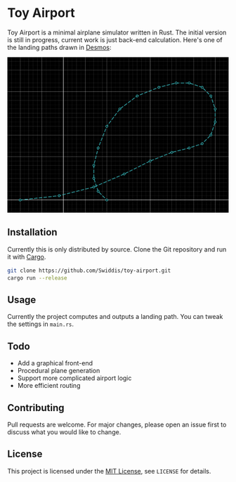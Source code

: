 # Toy Airport

Toy Airport is a minimal airplane simulator written in Rust.
The initial version is still in progress, current work is just back-end calculation.
Here's one of the landing paths drawn in [Desmos](https://www.desmos.com/):

![A simulated landing flight path drawn in Desmos](media/readme/flight-path-desmos.png)

## Installation

Currently this is only distributed by source.
Clone the Git repository and run it with [Cargo](https://doc.rust-lang.org/cargo/getting-started/index.html).

```sh
git clone https://github.com/Swiddis/toy-airport.git
cargo run --release
```

## Usage

Currently the project computes and outputs a landing path.
You can tweak the settings in `main.rs`.

## Todo

- Add a graphical front-end
- Procedural plane generation
- Support more complicated airport logic
- More efficient routing

## Contributing

Pull requests are welcome.
For major changes, please open an issue first to discuss what you would like to change.

## License

This project is licensed under the [MIT License](https://choosealicense.com/licenses/mit/), see `LICENSE` for details.
